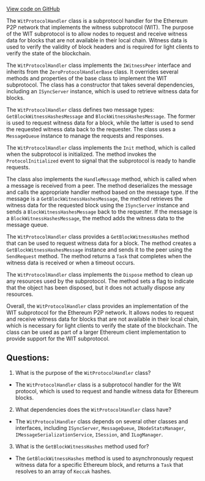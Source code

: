 [View code on GitHub](https://github.com/nethermindeth/nethermind/Nethermind.Network/P2P/Subprotocols/Wit/WitProtocolHandler.cs)

The `WitProtocolHandler` class is a subprotocol handler for the Ethereum P2P network that implements the witness subprotocol (WIT). The purpose of the WIT subprotocol is to allow nodes to request and receive witness data for blocks that are not available in their local chain. Witness data is used to verify the validity of block headers and is required for light clients to verify the state of the blockchain.

The `WitProtocolHandler` class implements the `IWitnessPeer` interface and inherits from the `ZeroProtocolHandlerBase` class. It overrides several methods and properties of the base class to implement the WIT subprotocol. The class has a constructor that takes several dependencies, including an `ISyncServer` instance, which is used to retrieve witness data for blocks.

The `WitProtocolHandler` class defines two message types: `GetBlockWitnessHashesMessage` and `BlockWitnessHashesMessage`. The former is used to request witness data for a block, while the latter is used to send the requested witness data back to the requester. The class uses a `MessageQueue` instance to manage the requests and responses.

The `WitProtocolHandler` class implements the `Init` method, which is called when the subprotocol is initialized. The method invokes the `ProtocolInitialized` event to signal that the subprotocol is ready to handle requests.

The class also implements the `HandleMessage` method, which is called when a message is received from a peer. The method deserializes the message and calls the appropriate handler method based on the message type. If the message is a `GetBlockWitnessHashesMessage`, the method retrieves the witness data for the requested block using the `ISyncServer` instance and sends a `BlockWitnessHashesMessage` back to the requester. If the message is a `BlockWitnessHashesMessage`, the method adds the witness data to the message queue.

The `WitProtocolHandler` class provides a `GetBlockWitnessHashes` method that can be used to request witness data for a block. The method creates a `GetBlockWitnessHashesMessage` instance and sends it to the peer using the `SendRequest` method. The method returns a `Task` that completes when the witness data is received or when a timeout occurs.

The `WitProtocolHandler` class implements the `Dispose` method to clean up any resources used by the subprotocol. The method sets a flag to indicate that the object has been disposed, but it does not actually dispose any resources.

Overall, the `WitProtocolHandler` class provides an implementation of the WIT subprotocol for the Ethereum P2P network. It allows nodes to request and receive witness data for blocks that are not available in their local chain, which is necessary for light clients to verify the state of the blockchain. The class can be used as part of a larger Ethereum client implementation to provide support for the WIT subprotocol.
## Questions: 
 1. What is the purpose of the `WitProtocolHandler` class?
- The `WitProtocolHandler` class is a subprotocol handler for the Wit protocol, which is used to request and handle witness data for Ethereum blocks.

2. What dependencies does the `WitProtocolHandler` class have?
- The `WitProtocolHandler` class depends on several other classes and interfaces, including `ISyncServer`, `MessageQueue`, `INodeStatsManager`, `IMessageSerializationService`, `ISession`, and `ILogManager`.

3. What is the `GetBlockWitnessHashes` method used for?
- The `GetBlockWitnessHashes` method is used to asynchronously request witness data for a specific Ethereum block, and returns a `Task` that resolves to an array of `Keccak` hashes.